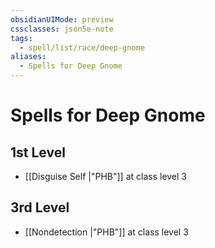 ```yaml
---
obsidianUIMode: preview
cssclasses: json5e-note
tags:
  - spell/list/race/deep-gnome
aliases:
  - Spells for Deep Gnome
---
```

# Spells for Deep Gnome

## 1st Level

- [[Disguise Self \|"PHB"]] at class level 3

## 3rd Level

- [[Nondetection \|"PHB"]] at class level 3
